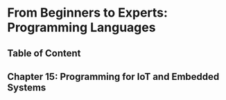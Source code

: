 # From Beginners to Experts: Programming Languages
## Table of Content
## Chapter 15: Programming for IoT and Embedded Systems

